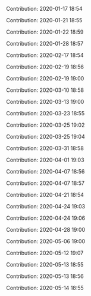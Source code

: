 Contribution: 2020-01-17 18:54

Contribution: 2020-01-21 18:55

Contribution: 2020-01-22 18:59

Contribution: 2020-01-28 18:57

Contribution: 2020-02-17 18:54

Contribution: 2020-02-19 18:56

Contribution: 2020-02-19 19:00

Contribution: 2020-03-10 18:58

Contribution: 2020-03-13 19:00

Contribution: 2020-03-23 18:55

Contribution: 2020-03-25 19:02

Contribution: 2020-03-25 19:04

Contribution: 2020-03-31 18:58

Contribution: 2020-04-01 19:03

Contribution: 2020-04-07 18:56

Contribution: 2020-04-07 18:57

Contribution: 2020-04-21 18:54

Contribution: 2020-04-24 19:03

Contribution: 2020-04-24 19:06

Contribution: 2020-04-28 19:00

Contribution: 2020-05-06 19:00

Contribution: 2020-05-12 19:07

Contribution: 2020-05-13 18:55

Contribution: 2020-05-13 18:56

Contribution: 2020-05-14 18:55

